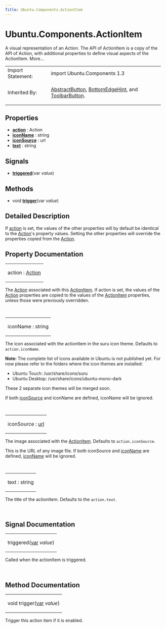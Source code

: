 ```yaml
---
Title: Ubuntu.Components.ActionItem
---
```


# Ubuntu.Components.ActionItem

<span class="subtitle"></span>
<!-- $$$ActionItem-brief -->
<p>A visual representation of an Action. The API of ActionItem is a copy of the API of Action, with additional properties to define visual aspects of the ActionItem. More...</p>
<!-- @@@ActionItem -->
<table class="alignedsummary">
<tr><td class="memItemLeft rightAlign topAlign"> Import Statement:</td><td class="memItemRight bottomAlign"> import Ubuntu.Components 1.3</td></tr><tr><td class="memItemLeft rightAlign topAlign"> Inherited By:</td><td class="memItemRight bottomAlign"> <p><a href="Ubuntu.Components.AbstractButton.md">AbstractButton</a>, <a href="Ubuntu.Components.BottomEdgeHint.md">BottomEdgeHint</a>, and <a href="Ubuntu.Components.ToolbarButton.md">ToolbarButton</a>.</p>
</td></tr></table><ul>
</ul>
<h2 id="properties">Properties</h2>
<ul>
<li class="fn"><b><b><a href="#action-prop">action</a></b></b> : Action</li>
<li class="fn"><b><b><a href="#iconName-prop">iconName</a></b></b> : string</li>
<li class="fn"><b><b><a href="#iconSource-prop">iconSource</a></b></b> : url</li>
<li class="fn"><b><b><a href="#text-prop">text</a></b></b> : string</li>
</ul>
<h2 id="signals">Signals</h2>
<ul>
<li class="fn"><b><b><a href="#triggered-signal">triggered</a></b></b>(var <i>value</i>)</li>
</ul>
<h2 id="methods">Methods</h2>
<ul>
<li class="fn">void <b><b><a href="#trigger-method">trigger</a></b></b>(var <i>value</i>)</li>
</ul>
<!-- $$$ActionItem-description -->
<h2 id="details">Detailed Description</h2>
</p>
<p>If <a href="#action-prop">action</a> is set, the values of the other properties will by default be identical to the <a href="Ubuntu.Components.Action.md">Action</a>'s property values. Setting the other properties will override the properties copied from the <a href="Ubuntu.Components.Action.md">Action</a>.</p>
<!-- @@@ActionItem -->
<h2>Property Documentation</h2>
<!-- $$$action -->
<table class="qmlname"><tr valign="top" id="action-prop"><td class="tblQmlPropNode"><p><span class="name">action</span> : <span class="type"><a href="Ubuntu.Components.Action.md">Action</a></span></p></td></tr></table><p>The <a href="Ubuntu.Components.Action.md">Action</a> associated with this <a href="index.html">ActionItem</a>. If action is set, the values of the <a href="Ubuntu.Components.Action.md">Action</a> properties are copied to the values of the <a href="index.html">ActionItem</a> properties, unless those were previously overridden.</p>
<!-- @@@action -->
<br/>
<!-- $$$iconName -->
<table class="qmlname"><tr valign="top" id="iconName-prop"><td class="tblQmlPropNode"><p><span class="name">iconName</span> : <span class="type">string</span></p></td></tr></table><p>The icon associated with the actionItem in the suru icon theme. Defaults to <code>action.iconName</code>.</p>
<p><b>Note: </b>The complete list of icons available in Ubuntu is not published yet. For now please refer to the folders where the icon themes are installed:</p><ul>
<li>Ubuntu Touch: /usr/share/icons/suru</li>
<li>Ubuntu Desktop: /usr/share/icons/ubuntu-mono-dark</li>
</ul>
<p>These 2 separate icon themes will be merged soon.</p>
<p>If both <a href="#iconSource-prop">iconSource</a> and iconName are defined, iconName will be ignored.</p>
<!-- @@@iconName -->
<br/>
<!-- $$$iconSource -->
<table class="qmlname"><tr valign="top" id="iconSource-prop"><td class="tblQmlPropNode"><p><span class="name">iconSource</span> : <span class="type"><a href="http://doc.qt.io/qt-5/qml-url.html">url</a></span></p></td></tr></table><p>The image associated with the <a href="index.html">ActionItem</a>. Defaults to <code>action.iconSource</code>.</p>
<p>This is the URL of any image file. If both iconSource and <a href="#iconName-prop">iconName</a> are defined, <a href="#iconName-prop">iconName</a> will be ignored.</p>
<!-- @@@iconSource -->
<br/>
<!-- $$$text -->
<table class="qmlname"><tr valign="top" id="text-prop"><td class="tblQmlPropNode"><p><span class="name">text</span> : <span class="type">string</span></p></td></tr></table><p>The title of the actionItem. Defaults to the <code>action.text</code>.</p>
<!-- @@@text -->
<br/>
<h2>Signal Documentation</h2>
<!-- $$$triggered -->
<table class="qmlname"><tr valign="top" id="triggered-signal"><td class="tblQmlFuncNode"><p><span class="name">triggered</span>(<span class="type"><a href="http://doc.qt.io/qt-5/qml-var.html">var</a></span><i> value</i>)</p></td></tr></table><p>Called when the actionItem is triggered.</p>
<!-- @@@triggered -->
<br/>
<h2>Method Documentation</h2>
<!-- $$$trigger -->
<table class="qmlname"><tr valign="top" id="trigger-method"><td class="tblQmlFuncNode"><p><span class="type">void</span> <span class="name">trigger</span>(<span class="type"><a href="http://doc.qt.io/qt-5/qml-var.html">var</a></span><i> value</i>)</p></td></tr></table><p>Trigger this action item if it is enabled.</p>
<!-- @@@trigger -->
<br/>
